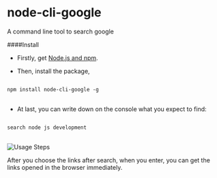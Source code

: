 # node-cli-google
A command line tool to search google

####Install

* Firstly, get [Node.js and npm](https://docs.npmjs.com/getting-started/installing-node).

* Then, install the package,
<pre lang="javascript">
<code>
npm install node-cli-google -g
</code>
</pre>

* At last, you can write down on the console what you expect to find:
<pre lang="javascript">
<code>
search node js development
</code>
</pre>

[logo]: http://i64.tinypic.com/30icens.png"
![Usage Steps](http://i64.tinypic.com/30icens.png "Usage steps")

After you choose the links after search, when you enter, you can get the links opened in the browser immediately.
